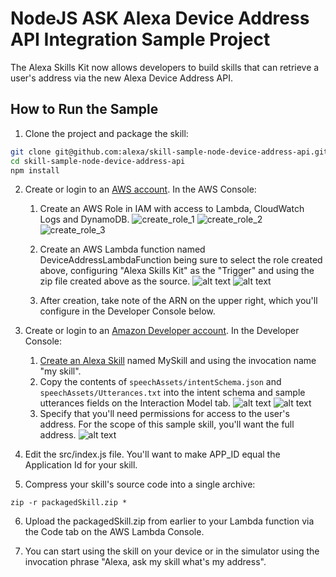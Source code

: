 # NodeJS ASK Alexa Device Address API Integration Sample Project

The Alexa Skills Kit now allows developers to build skills that can retrieve a user's address via the new Alexa Device Address API.
## How to Run the Sample

1. Clone the project and package the skill:
```bash
git clone git@github.com:alexa/skill-sample-node-device-address-api.git
cd skill-sample-node-device-address-api
npm install
```
2. Create or login to an [AWS account](https://aws.amazon.com/). In the AWS Console:

    1. Create an AWS Role in IAM with access to Lambda, CloudWatch Logs and DynamoDB.
        ![create_role_1](https://cloud.githubusercontent.com/assets/7671574/17451098/09f64f40-5b19-11e6-82ee-b82c98387052.png "AWS Create Role Screenshot 1")
        ![create_role_2](https://cloud.githubusercontent.com/assets/7671574/17451100/0c3ef928-5b19-11e6-9aca-8cd353106396.png "AWS Create Role Screenshot 2")
        ![create_role_3](https://cloud.githubusercontent.com/assets/7671574/18011103/7b05f2b2-6b68-11e6-8dc3-3aa9ead6d83e.png "AWS Create Role Screenshot 3")

    2. Create an AWS Lambda function named DeviceAddressLambdaFunction being sure to select the role created above, configuring "Alexa Skills Kit" as the "Trigger" and using the zip file created above as the source.
        ![alt text](https://s3.amazonaws.com/lantern-public-assets/audio-player-assets/aws-lambda-role.PNG "AWS Lambda Role")
        ![alt text](https://s3.amazonaws.com/lantern-public-assets/audio-player-assets/aws-lambda-ask-trigger.PNG "AWS Lambda Trigger")
    3. After creation, take note of the ARN on the upper right, which you'll configure in the Developer Console below.

3. Create or login to an [Amazon Developer account](https://developer.amazon.com).  In the Developer Console:

    1. [Create an Alexa Skill](https://developer.amazon.com/public/solutions/alexa/alexa-skills-kit/docs/developing-an-alexa-skill-as-a-lambda-function) named MySkill and using the invocation name "my skill".
    2. Copy the contents of `speechAssets/intentSchema.json` and `speechAssets/Utterances.txt` into the intent schema and sample utterances fields on the Interaction Model tab.
        ![alt text](https://s3.amazonaws.com/lantern-public-assets/permissions-assets/intentSchema.png "Developer Portal Interaction Model")
        ![alt text](https://s3.amazonaws.com/lantern-public-assets/permissions-assets/utterances.png "Developer Portal Interaction Model")
    3. Specify that you'll need permissions for access to the user's address. For the scope of this sample skill, you'll want the full address.
        ![alt text](https://s3.amazonaws.com/lantern-public-assets/permissions-assets/permissions.png "Developer Portal Configuration")

4. Edit the src/index.js file. You'll want to make APP_ID equal the Application Id for your skill.

5. Compress your skill's source code into a single archive:
```
zip -r packagedSkill.zip *
```

6. Upload the packagedSkill.zip from earlier to your Lambda function via the Code tab on the AWS Lambda Console.

7. You can start using the skill on your device or in the simulator using the invocation phrase "Alexa, ask my skill what's my address".